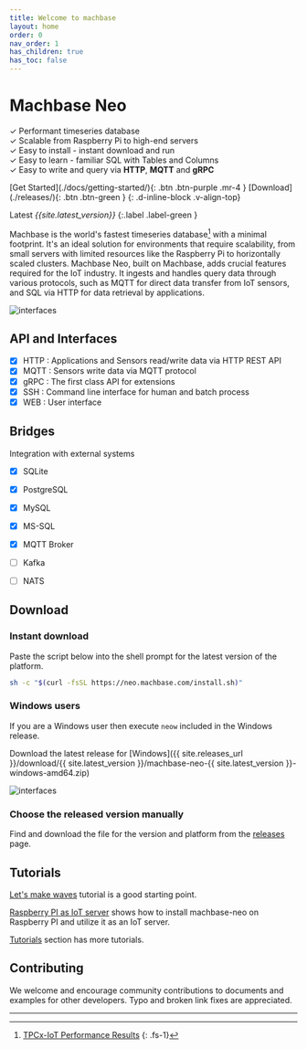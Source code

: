 ```yaml
---
title: Welcome to machbase
layout: home
order: 0
nav_order: 1
has_children: true
has_toc: false
---
```


# Machbase Neo

✓ Performant timeseries database <br/>
✓ Scalable from Raspberry Pi to high-end servers <br/>
✓ Easy to install - instant download and run <br/>
✓ Easy to learn - familiar SQL with Tables and Columns <br/>
✓ Easy to write and query via **HTTP**, **MQTT** and **gRPC** <br/>



<span class="fs-6">
[Get Started](./docs/getting-started/){: .btn .btn-purple .mr-4 } [Download](./releases/){: .btn .btn-green } 
</span>
{: .d-inline-block .v-align-top}

Latest *{{site.latest_version}}*
{:.label .label-green }

Machbase is the world's fastest timeseries database[^1] with a minimal footprint. It's an ideal solution for environments that require scalability, from small servers with limited resources like the Raspberry Pi to horizontally scaled clusters. Machbase Neo, built on Machbase, adds crucial features required for the IoT industry. It ingests and handles query data through various protocols, such as MQTT for direct data transfer from IoT sensors, and SQL via HTTP for data retrieval by applications.

![interfaces](/assets/img/interfaces.jpg)

## API and Interfaces

- [x] HTTP : Applications and Sensors read/write data via HTTP REST API
- [x] MQTT : Sensors write data via MQTT protocol
- [x] gRPC : The first class API for extensions
- [x] SSH : Command line interface for human and batch process
- [x] WEB : User interface

## Bridges

Integration with external systems

- [x] SQLite
- [x] PostgreSQL
- [x] MySQL
- [x] MS-SQL
- [x] MQTT Broker
- [ ] Kafka
- [ ] NATS


## Download 

### Instant download

Paste the script below into the shell prompt for the latest version of the platform.

```sh
sh -c "$(curl -fsSL https://neo.machbase.com/install.sh)"
```

### Windows <!--GUI--> users

If you are a Windows user then execute `neow` included in the Windows release.
<!--
the macOS user prefers to use GUI, download neow package from the [releases](./releases/#gui-for-macos) page.
,-->

Download the latest release for [Windows]({{ site.releases_url }}/download/{{ site.latest_version }}/machbase-neo-{{ site.latest_version }}-windows-amd64.zip)
<!--
, [macOS (Apple)]({{ site.releases_url }}/download/{{ site.latest_version }}/neow-fog-{{ site.latest_version }}-macOS-arm64.zip) and [macOS (Intel)]({{ site.releases_url }}/download/{{ site.latest_version }}/neow-fog-{{ site.latest_version }}-macOS-amd64.zip).
-->

![interfaces](/assets/img/neow-win.png)


### Choose the released version manually

Find and download the file for the version and platform from the [releases](./releases/) page.

## Tutorials

[Let's make waves](./docs/letsmakewaves/00.index.md) tutorial is a good starting point.

[Raspberry PI as IoT server](./docs/tutorials/raspi-server.md) shows how to install machbase-neo on Raspberry PI and utilize it as an IoT server.

[Tutorials](./docs/tutorials/) section has more tutorials.

## Contributing

We welcome and encourage community contributions to documents and examples for other developers. Typo and broken link fixes are appreciated.

--------------

[^1]: [TPCx-IoT Performance Results](https://www.tpc.org/tpcx-iot/results/tpcxiot_perf_results5.asp?version=2)
{: .fs-1}

